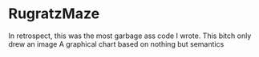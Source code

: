 # RugratzMaze
In retrospect, this was the most garbage ass code I wrote. 
This bitch only drew an image
A graphical chart based on nothing but semantics
